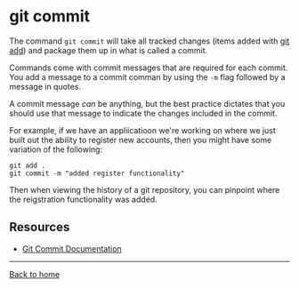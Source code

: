 # git commit

The command `git commit` will take all tracked changes (items added with [git add](./ADD.md)) and package them up in what is called a commit.

Commands come with commit messages that are required for each commit. You add a message to a commit comman by using the `-m` flag followed by a message in quotes.

A commit message _can_ be anything, but the best practice dictates that you should use that message to indicate the changes included in the commit.

For example, if we have an appliicatioon we're working on where we just built out the ability to register new accounts, then you might have some variation of the following:

```
git add .
git commit -m "added register functionality"
```

Then when viewing the history of a git repository, you can pinpoint where the reigstration functionality was added.

## Resources

- [Git Commit Documentation](https://git-scm.com/docs/git-commit)

---

[Back to home](../README.md)
